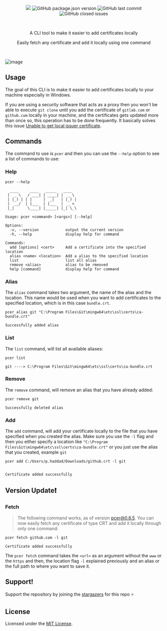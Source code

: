  <p align="center">
   <img  src="https://img.shields.io/badge/license-MIT-green">
<img alt="GitHub package.json version" src="https://img.shields.io/github/package-json/v/PeterHdd/pcer">
<img alt="GitHub last commit" src="https://img.shields.io/github/last-commit/PeterHdd/pcer">
<img alt="GitHub closed issues" src="https://img.shields.io/github/issues-closed/PeterHdd/pcer">
 </p>
 <br>
<p align="center">A CLI tool to make it easier to add certificates locally</p>
<p align="center"> Easily fetch any certificate and add it locally using one command </p>
<br>

![image](https://github.com/PeterHdd/pcer/assets/29070108/3f127245-94f2-4e6d-b596-9e80d25f833a)


## Usage

The goal of this CLI is to make it easier to add certificates locally to your machine especially in Windows. 

If you are using a security software that acts as a proxy then you won't be able to execute `git clone` until you add the certificate of `gitlab.com` or `github.com` locally in your machine, and the certificates gets updated more than once so, this operation has to be done frequently. It basically solves this issue [Unable to get local issuer certificate](https://stackoverflow.com/questions/36494336/npm-install-error-unable-to-get-local-issuer-certificate).


## Commands

The command to use is `pcer` and then you can use the `--help` option to see a list of commands to use:

### Help

```
pcer --help

  ____     ____   _____   ____
 |  _ \   / ___| | ____| |  _ \
 | |_) | | |     |  _|   | |_) |
 |  __/  | |___  | |___  |  _ <
 |_|      \____| |_____| |_| \_\

Usage: pcer <command> [<args>] [--help]

Options:
  -v, --version            output the current version
  -h, --help               display help for command

Commands:
  add [options] <cert>     Add a certificate into the specified location
  alias <name> <location>  Add a alias to the specified location
  list                     list all alias
  remove <alias>           alias to be rmeoved
  help [command]           display help for command
```

### Alias

The `alias` command takes two argument, the name of the alias and the location. This name would be used when you want to add certificates to the specified location, which is in this case `bundle.crt`.

```
pcer alias git "C:\Program Files\Git\mingw64\etc\ssl\certs\ca-bundle.crt"

Successfully added alias
```
### List

The `list` command, will list all available aliases:

```
pcer list

git ----> C:\Program Files\Git\mingw64\etc\ssl\certs\ca-bundle.crt
```

### Remove

The `remove` command, will remove an alias that you have already added:

```
pcer remove git

Successfully deleted alias
```


### Add

The `add` command, will add your certificate locally to the file that you have specified when you created the alias. Make sure you use the `-l` flag and then you either specify a location like `"C:\Program Files\Git\mingw64\etc\ssl\certs\ca-bundle.crt"` or you just use the alias that you created, example `git`

```
pcer add C:/Users/p.haddad/Downloads/github.crt -l git


Certificate added successfully
```

## Version Update❗

### Fetch

> The following command works, as of version pcer@0.6.5. You can now easily fetch any certificate of type CRT and add it locally through only one command:

```
pcer fetch github.com -l git

Certificate added successfully
```

The `pcer fetch` command takes the `<url>` as an argument without the `www` or the `https` and then, the location flag `-l` explained previously and an alias or the full path to where you want to save it.
 
## Support!

Support the repository by joining the [stargazers](https://github.com/PeterHdd/pcer/stargazers) for this repo ⭐

## License

Licensed under the [MIT License](https://github.com/PeterHdd/pcer/blob/main/LICENSE).
